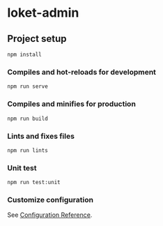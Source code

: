 # loket-admin

## Project setup

```
npm install
```

### Compiles and hot-reloads for development

```
npm run serve
```

### Compiles and minifies for production

```
npm run build
```

### Lints and fixes files

```
npm run lints
```

### Unit test

```
npm run test:unit
```

### Customize configuration

See [Configuration Reference](https://cli.vuejs.org/config/).
